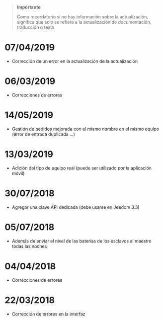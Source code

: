 >**Importante**
>
>Como recordatorio si no hay información sobre la actualización, significa que solo se refiere a la actualización de documentación, traducción o texto

# 07/04/2019

- Corrección de un error en la actualización de la actualización

# 06/03/2019

- Correcciones de errores

# 14/05/2019

- Gestión de pedidos mejorada con el mismo nombre en el mismo equipo (error de entrada duplicada ...)

# 13/03/2019

- Adición del tipo de equipo real (puede ser utilizado por la aplicación móvil)

# 30/07/2018

- Agregar una clave API dedicada (debe usarse en Jeedom 3.3)

# 05/07/2018

- Además de enviar el nivel de las baterías de los esclavos al maestro todas las noches

# 04/04/2018

- Correcciones de errores

# 22/03/2018

- Corrección de errores en la interfaz
